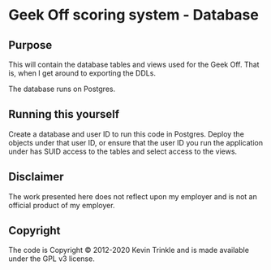 # Geek Off scoring system - Database

## Purpose

This will contain the database tables and views used for the Geek Off. That is, when I get around to exporting the DDLs.

The database runs on Postgres.

## Running this yourself

Create a database and user ID to run this code in Postgres. Deploy the objects under that user ID, or ensure that the user ID you run the application under has SUID access to the tables and select access to the views.

## Disclaimer

The work presented here does not reflect upon my employer and is not an official product of my employer.

## Copyright

The code is Copyright © 2012-2020 Kevin Trinkle and is made available under the GPL v3 license.